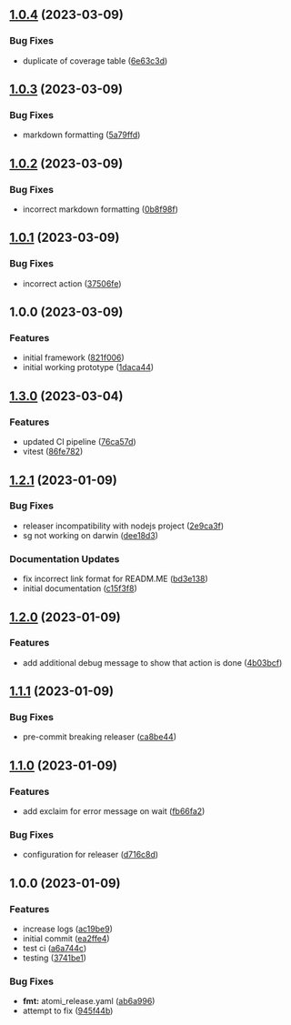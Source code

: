 ## [1.0.4](https://github.com/tr8team/actions.test-markdown/compare/v1.0.3...v1.0.4) (2023-03-09)


### Bug Fixes

* duplicate of coverage table ([6e63c3d](https://github.com/tr8team/actions.test-markdown/commit/6e63c3deecd04baec736bd7b360b9d5f72495459))

## [1.0.3](https://github.com/tr8team/actions.test-markdown/compare/v1.0.2...v1.0.3) (2023-03-09)


### Bug Fixes

* markdown formatting ([5a79ffd](https://github.com/tr8team/actions.test-markdown/commit/5a79ffde79604b02ddc0bfa7725a72d5a35513f9))

## [1.0.2](https://github.com/tr8team/actions.test-markdown/compare/v1.0.1...v1.0.2) (2023-03-09)


### Bug Fixes

* incorrect markdown formatting ([0b8f98f](https://github.com/tr8team/actions.test-markdown/commit/0b8f98fed705550b7bb172b8e5baaecdd5223f26))

## [1.0.1](https://github.com/tr8team/actions.test-markdown/compare/v1.0.0...v1.0.1) (2023-03-09)


### Bug Fixes

* incorrect action ([37506fe](https://github.com/tr8team/actions.test-markdown/commit/37506fee7221ed544b8147d9e66fd2038df321e1))

## 1.0.0 (2023-03-09)


### Features

* initial framework ([821f006](https://github.com/tr8team/actions.test-markdown/commit/821f006d72b3d656eef51dfa203d9decfa54a030))
* initial working prototype ([1daca44](https://github.com/tr8team/actions.test-markdown/commit/1daca44c60b77ecfc3fb5ac95a049574f8b85ed5))

## [1.3.0](https://github.com/tr8team/typescript-github-action-template/compare/v1.2.1...v1.3.0) (2023-03-04)


### Features

* updated CI pipeline ([76ca57d](https://github.com/tr8team/typescript-github-action-template/commit/76ca57d9691b3af4167c6331e6887b3217358929))
* vitest ([86fe782](https://github.com/tr8team/typescript-github-action-template/commit/86fe78263dfd0dce531abe900d13ad03221b5bca))

## [1.2.1](https://github.com/tr8team/typescript-github-action-template/compare/v1.2.0...v1.2.1) (2023-01-09)

### Bug Fixes

- releaser incompatibility with nodejs project ([2e9ca3f](https://github.com/tr8team/typescript-github-action-template/commit/2e9ca3f0f310c6a47743b4c88b05bc8bf6dcd130))
- sg not working on darwin ([dee18d3](https://github.com/tr8team/typescript-github-action-template/commit/dee18d34ead2c6a4e80e6376a3bdc059e581f0c6))

### Documentation Updates

- fix incorrect link format for READM.ME ([bd3e138](https://github.com/tr8team/typescript-github-action-template/commit/bd3e138f6faec4b8ddd0c9d4c78e307c73f3f760))
- initial documentation ([c15f3f8](https://github.com/tr8team/typescript-github-action-template/commit/c15f3f850876ae54f9fdca7b21bcfb7cc9fdeeff))

## [1.2.0](https://github.com/tr8team/typescript-github-action-template/compare/v1.1.1...v1.2.0) (2023-01-09)

### Features

- add additional debug message to show that action is done ([4b03bcf](https://github.com/tr8team/typescript-github-action-template/commit/4b03bcf8bb3f034e701be7a42db5ec167d3491b3))

## [1.1.1](https://github.com/tr8team/typescript-github-action-template/compare/v1.1.0...v1.1.1) (2023-01-09)

### Bug Fixes

- pre-commit breaking releaser ([ca8be44](https://github.com/tr8team/typescript-github-action-template/commit/ca8be441ab82f89809dc7d3badba81a126c24fdd))

## [1.1.0](https://github.com/tr8team/typescript-github-action-template/compare/v1.0.0...v1.1.0) (2023-01-09)

### Features

- add exclaim for error message on wait ([fb66fa2](https://github.com/tr8team/typescript-github-action-template/commit/fb66fa2a95e502acb6908d261b803318363e0a38))

### Bug Fixes

- configuration for releaser ([d716c8d](https://github.com/tr8team/typescript-github-action-template/commit/d716c8d6e67169fa9b9e65b857479d0326df4eb8))

## 1.0.0 (2023-01-09)

### Features

- increase logs ([ac19be9](https://github.com/tr8team/typescript-github-action-template/commit/ac19be9879da236990b329d695fda1d0b4885e82))
- initial commit ([ea2ffe4](https://github.com/tr8team/typescript-github-action-template/commit/ea2ffe455d8d1270c80fdced90c235c048a28835))
- test ci ([a6a744c](https://github.com/tr8team/typescript-github-action-template/commit/a6a744c3fc11869287844fae5d7a5e3a88e475fb))
- testing ([3741be1](https://github.com/tr8team/typescript-github-action-template/commit/3741be1dd639f9c881e12baa5a5369f13a30ae86))

### Bug Fixes

- **fmt:** atomi_release.yaml ([ab6a996](https://github.com/tr8team/typescript-github-action-template/commit/ab6a9962dbf1d138a542a8baae3e36ce1bb53a36))
- attempt to fix ([945f44b](https://github.com/tr8team/typescript-github-action-template/commit/945f44b9a57cc57b8a0d08e3a38ac2c0baf6150f))
